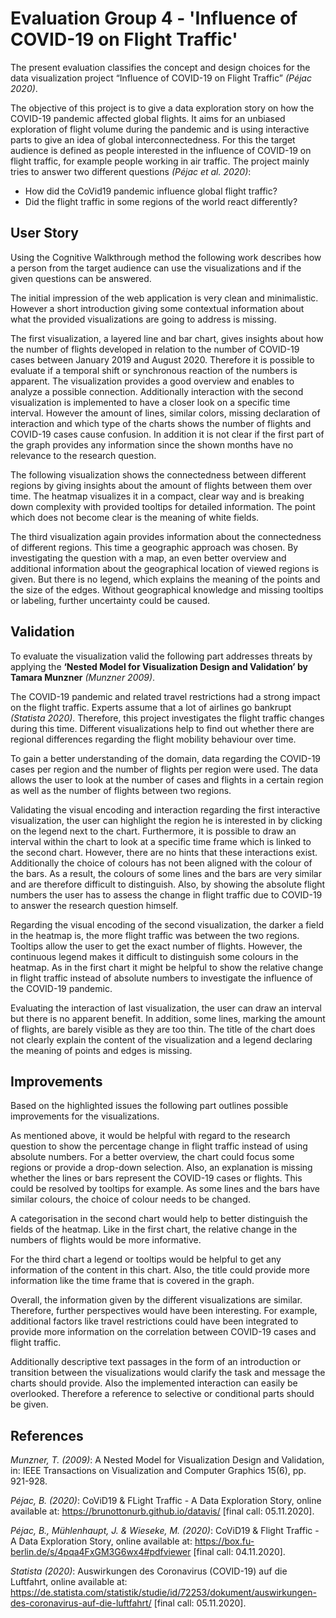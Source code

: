 # Evaluation Group 4 - 'Influence of COVID-19 on Flight Traffic'

The present evaluation classifies the concept and design choices for the data visualization project “Influence of COVID-19 on Flight Traffic” *(Péjac 2020)*. 

The objective of this project is to give a data exploration story on how the COVID-19 pandemic affected global flights. It aims for an unbiased exploration of flight volume during the pandemic and is using interactive parts to give an idea of global interconnectedness. For this the target audience is defined as people interested in the influence of COVID-19 on flight traffic, for example people working in air traffic. The project mainly tries to answer two different questions *(Péjac et al. 2020)*:
- How did the CoVid19 pandemic influence global flight traffic?
- Did the flight traffic in some regions of the world react differently?

## User Story
Using the Cognitive Walkthrough method the following work describes how a person from the target audience can use the visualizations and if the given questions can be answered. 

The initial impression of the web application is very clean and minimalistic. However a short introduction giving some contextual information about what the provided visualizations are going to address is missing. 

The first visualization, a layered line and bar chart, gives insights about how the number of flights developed in relation to the number of COVID-19 cases between January 2019 and August 2020. Therefore it is possible to evaluate if a temporal shift or synchronous reaction of the numbers is apparent. The visualization provides a good overview and enables to analyze a possible connection. Additionally interaction with the second visualization is implemented to have a closer look on a specific time interval. However the amount of lines, similar colors, missing declaration of interaction and which type of the charts shows the number of flights and COVID-19 cases cause confusion. In addition it is not clear if the first part of the graph provides any information since the shown months have no relevance to the research question.    

The following visualization shows the connectedness between different regions by giving insights about the amount of flights between them over time. The heatmap visualizes it in a compact, clear way and is breaking down complexity with provided tooltips for detailed information. The point which does not become clear is the meaning of white fields.  

The third visualization again provides information about the connectedness of different regions. This time a geographic approach was chosen. By investigating the question with a map, an even better overview and additional information about the geographical location of viewed regions is given. But there is no legend, which explains the meaning of the points and the size of the edges. Without geographical knowledge and missing tooltips or labeling, further uncertainty could be caused. 


## Validation
To evaluate the visualization valid the following part addresses threats by applying the **‘Nested Model for Visualization Design and Validation’ by Tamara Munzner** *(Munzner 2009)*. 

The COVID-19 pandemic and related travel restrictions had a strong impact on the flight traffic. Experts assume that a lot of airlines go bankrupt *(Statista 2020)*. Therefore, this project investigates the flight traffic changes during this time. Different visualizations help to find out whether there are regional differences regarding the flight mobility behaviour over time.

To gain a better understanding of the domain, data regarding the COVID-19 cases per region and the number of flights per region were used. The data allows the user to look at the number of cases and flights in a certain region as well as the number of flights between two regions. 

Validating the visual encoding and interaction regarding the first interactive visualization, the user can highlight the region he is interested in by clicking on the legend next to the chart. Furthermore, it is possible to draw an interval within the chart to look at a specific time frame which is linked to the second chart. However, there are no hints that these interactions exist. Additionally the choice of colours has not been aligned with the colour of the bars. As a result, the colours of some lines and the bars are very similar and are therefore difficult to distinguish. Also, by showing the absolute flight numbers the user has to assess the change in flight traffic due to COVID-19 to answer the research question himself.

Regarding the visual encoding of the second visualization, the darker a field in the heatmap is, the more flight traffic was between the two regions. Tooltips allow the user to get the exact number of flights. However, the continuous legend makes it difficult to distinguish some colours in the heatmap. As in the first chart it might be helpful to show the relative change in flight traffic instead of absolute numbers to investigate the influence of the COVID-19 pandemic. 

Evaluating the interaction of last visualization, the user can draw an interval but there is no apparent benefit. In addition, some lines, marking the amount of flights, are barely visible as they are too thin. The title of the chart does not clearly explain the content of the visualization and a legend declaring the meaning of points and edges is missing.


## Improvements
Based on the highlighted issues the following part outlines possible improvements for the visualizations.

As mentioned above, it would be helpful with regard to the research question to show the percentage change in flight traffic instead of using absolute numbers. For a better overview, the chart could focus some regions or provide a drop-down selection. Also, an explanation is missing whether the lines or bars represent the COVID-19 cases or flights. This could be resolved by tooltips for example. As some lines and the bars have similar colours, the choice of colour needs to be changed. 

A categorisation in the second chart would help to better distinguish the fields of the heatmap. Like in the first chart, the relative change in the numbers of flights would be more informative.

For the third chart a legend or tooltips would be helpful to get any information of the content in this chart. Also, the title could provide more information like the time frame that is covered in the graph. 

Overall, the information given by the different visualizations are similar. Therefore, further perspectives would have been interesting. For example, additional factors like travel restrictions could have been integrated to provide more information on the correlation between COVID-19 cases and flight traffic.

Additionally descriptive text passages in the form of an introduction or transition between the visualizations would clarify the task and message the charts should provide. Also the implemented interaction can easily be overlooked. Therefore a reference to selective or conditional parts should be given.


## References
*Munzner, T. (2009)*: A Nested Model for Visualization Design and Validation, in: IEEE Transactions on Visualization and Computer Graphics 15(6), pp. 921-928.

*Péjac, B. (2020)*: CoViD19 & FLight Traffic - A Data Exploration Story, online available at: https://brunottonurb.github.io/datavis/ [final call: 05.11.2020].

*Péjac, B., Mühlenhaupt, J. & Wieseke, M. (2020)*: CoViD19 & Flight Traffic - A Data Exploration Story, online available at: https://box.fu-berlin.de/s/4pqa4FxGM3G6wx4#pdfviewer [final call: 04.11.2020].

*Statista (2020)*: Auswirkungen des Coronavirus (COVID-19) auf die Luftfahrt, online available at: https://de.statista.com/statistik/studie/id/72253/dokument/auswirkungen-des-coronavirus-auf-die-luftfahrt/ [final call: 05.11.2020].

